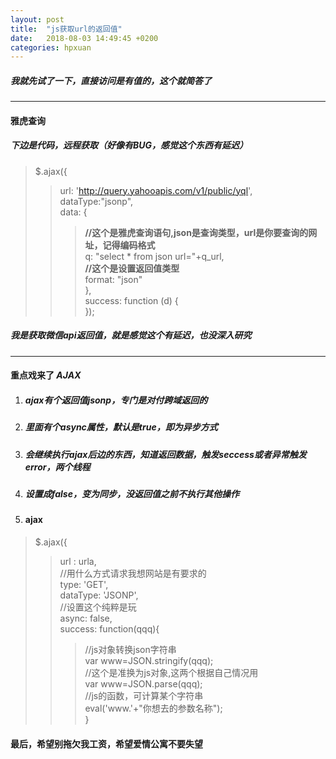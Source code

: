 ```yaml
---
layout: post
title:  "js获取url的返回值"
date:   2018-08-03 14:49:45 +0200
categories: hpxuan
---
```


##### 我就先试了一下，直接访问是有值的，这个就简答了

---

#### 雅虎查询  
##### 下边是代码，远程获取（好像有BUG，感觉这个东西有延迟）  
>  $.ajax({  
>> url: 'http://query.yahooapis.com/v1/public/yql',  
>> dataType:"jsonp",  
>> data: {  
>>> **//这个是雅虎查询语句,json是查询类型，url是你要查询的网址，记得编码格式**  
>>> q: "select * from json url="+q_url,  
>>> **//这个是设置返回值类型**  
>>> format: "json"  
>> },  
>> success: function (d) {  
>> });  
##### 我是获取微信api返回值，就是感觉这个有延迟，也没深入研究

 ---
 
#### 重点戏来了 *AJAX*  
1. ##### *ajax*有个返回值jsonp，专门是对付跨域返回的  
2. ##### 里面有个*async*属性，默认是true，即为异步方式  
3. ##### 会继续执行ajax后边的东西，知道返回数据，触发seccess或者异常触发error，两个线程  
4. ##### 设置成false，变为同步，没返回值之前不执行其他操作  
5. #### ajax  

> $.ajax({  
>> url : urla,  
>> //用什么方式请求我想网站是有要求的  
>> type: 'GET',  
>> dataType: 'JSONP',  
>> //设置这个纯粹是玩  
>> async: false,  
>> success: function(qqq){  
>>> //js对象转换json字符串  
>>> var www=JSON.stringify(qqq);  
>>> //这个是准换为js对象,这两个根据自己情况用  
>>> var www=JSON.parse(qqq);  
>>> //js的函数，可计算某个字符串  
>>> eval('www.'+"你想去的参数名称");  
>>}  

#### 最后，希望别拖欠我工资，希望爱情公寓不要失望